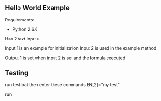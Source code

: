 Hello World Example
---------------------

Requirements:
* Python 2.6.6

Has 2 text inputs

Input 1 is an example for initialization
Input 2 is used in the example method

Output 1 is set when input 2 is set and the formula executed

Testing
-------

run test.bat
then enter these commands
 EN[2]="my test"

 run